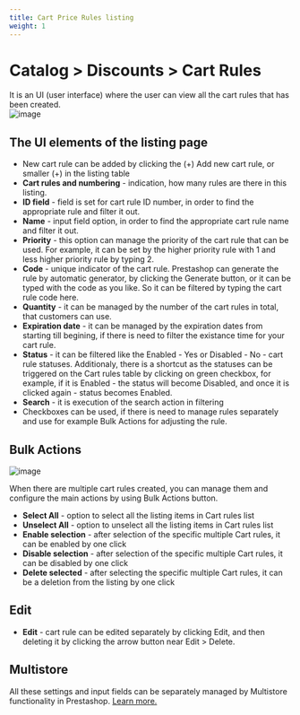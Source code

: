 ```yaml
---
title: Cart Price Rules listing
weight: 1
---
```


# Catalog > Discounts > Cart Rules
It is an UI (user interface) where the user can view all the cart rules that has been created.<br>
![image](https://github.com/PrestaShop/prestashop-specs/blob/355b25180bb99fae1592d62eeed7a286c884148f/static/img/cart-rules-listing.png)

## The UI elements of the listing page
- New cart rule can be added by clicking the (+) Add new cart rule, or smaller (+) in the listing table
- **Cart rules and numbering** - indication, how many rules are there in this listing.
- **ID field** - field is set for cart rule ID number, in order to find the appropriate rule and filter it out.
- **Name** - input field option, in order to find the appropriate cart rule name and filter it out.
- **Priority** - this option can manage the priority of the cart rule that can be used. For example, it can be set by the higher priority rule with 1 and less higher priority rule by typing 2.
- **Code** - unique indicator of the cart rule. Prestashop can generate the rule by automatic generator, by clicking the Generate button, or it can be typed with the code as you like. So it can be filtered by typing the cart rule code here.
- **Quantity** - it can be managed by the number of the cart rules in total, that customers can use.
- **Expiration date** - it can be managed by the expiration dates from starting till begining, if there is need to filter the existance time for your cart rule.
- **Status** - it can be filtered like the Enabled - Yes or Disabled - No - cart rule statuses. Additionaly, there is a shortcut as the statuses can be triggered on the Cart rules table by clicking on green checkbox, for example, if it is Enabled - the status will become Disabled, and once it is clicked again - status becomes Enabled.
- **Search** - it is execution of the search action in filtering
- Checkboxes can be used, if there is need to manage rules separately and use for example Bulk Actions for adjusting the rule.

## Bulk Actions
![image](https://github.com/PrestaShop/prestashop-specs/blob/355b25180bb99fae1592d62eeed7a286c884148f/static/img/bulk-actions.png)

When there are multiple cart rules created, you can manage them and configure the main actions by using Bulk Actions button. <br>

- **Select All** - option to select all the listing items in Cart rules list
- **Unselect All** - option to unselect all the listing items in Cart rules list
- **Enable selection** - after selection of the specific multiple Cart rules, it can be enabled by one click
- **Disable selection** - after selection of the specific multiple Cart rules, it can be disabled by one click
- **Delete selected** - after selecting the specific multiple Cart rules, it can be a deletion from the listing by one click

## Edit
- **Edit** - cart rule can be edited separately by clicking Edit, and then deleting it by clicking the arrow button near Edit > Delete.

## Multistore 
All these settings and input fields can be separately managed by Multistore functionality in Prestashop. [Learn more.](https://github.com/PrestaShop/prestashop-specs/blob/master/content/1.7/back-office/shop-parameters/general/maintenance.md#multistore-behavior)
